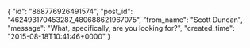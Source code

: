  {
   "id": "868776926491574",
   "post_id": "462493170453287_480688621967075",
   "from_name": "Scott Duncan",
   "message": "What, specifically, are you looking for?",
   "created_time": "2015-08-18T10:41:46+0000"
 }
